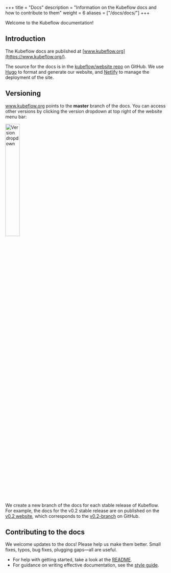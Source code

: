 +++
title =  "Docs"
description = "Information on the Kubeflow docs and how to contribute to them"
weight = 6
aliases = ["/docs/docs/"]
+++

Welcome to the Kubeflow documentation!

## Introduction

The Kubeflow docs are published at
[www.kubeflow.org](https://www.kubeflow.org/).

The source for the docs is in the
[kubeflow/website repo](https://github.com/kubeflow/website/) on GitHub.
We use [Hugo](https://gohugo.io/) to format and generate our website, and
[Netlify](https://www.netlify.com/) to manage the deployment of the site.

## Versioning

www.kubeflow.org points to the **master** branch of the docs. You can access
other versions by clicking the version dropdown at top right of the website
menu bar:

<img src="/docs/images/about/version-dropdown.png"
  alt="Version dropdown"
  style="width:30%;"
  class="mt-3 mb-3 border border-info rounded">

We create a new branch of the docs for each stable release of Kubeflow.
For example, the docs for the v0.2 stable release are on published on the
[v0.2 website](https://v0-2.kubeflow.org/docs/about/kubeflow/), which
corresponds to the
[v0.2-branch](https://github.com/kubeflow/website/tree/v0.2-branch) on
GitHub.

## Contributing to the docs

We welcome updates to the docs! Please help us make them better. Small fixes,
typos, bug fixes, plugging gaps&mdash;all are useful.

* For help with getting started, take a look at the
  [README](https://github.com/kubeflow/website/blob/master/README.md).
* For guidance on writing effective documentation, see the
  [style guide](/docs/about/style-guide/).
